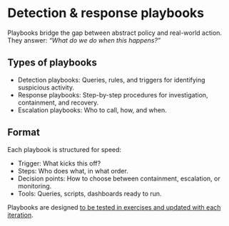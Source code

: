# Detection & response playbooks

Playbooks bridge the gap between abstract policy and real-world action. They answer: *“What do we do when this happens?”*  

## Types of playbooks

* Detection playbooks: Queries, rules, and triggers for identifying suspicious activity.  
* Response playbooks: Step-by-step procedures for investigation, containment, and recovery.  
* Escalation playbooks: Who to call, how, and when.  

## Format

Each playbook is structured for speed:  

* Trigger: What kicks this off?  
* Steps: Who does what, in what order.  
* Decision points: How to choose between containment, escalation, or monitoring.  
* Tools: Queries, scripts, dashboards ready to run.  

Playbooks are designed [to be tested in exercises and updated with each iteration](../learning/incident-response/choreography.md).
